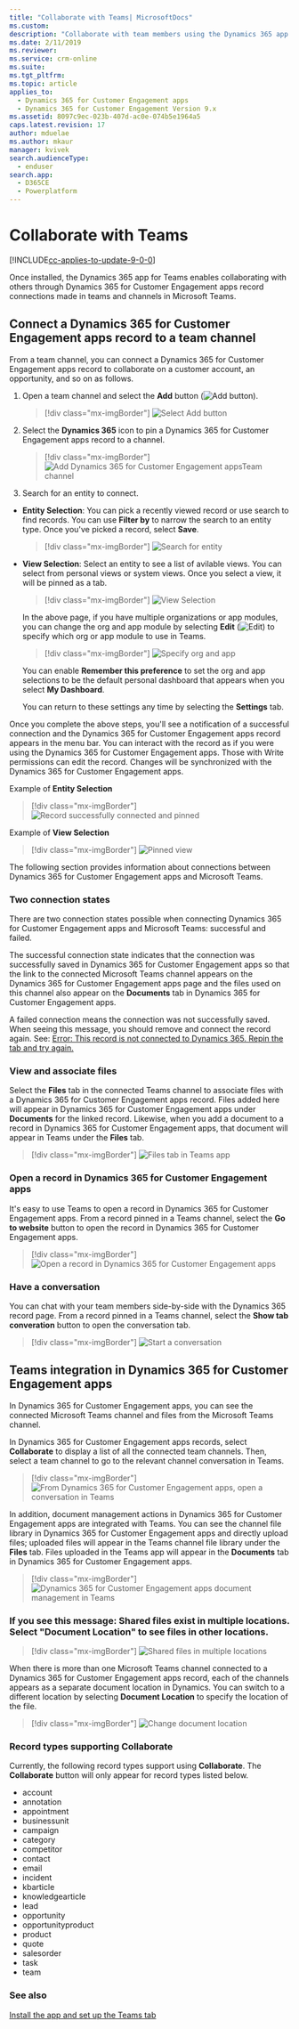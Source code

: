 ```yaml
---
title: "Collaborate with Teams| MicrosoftDocs"
ms.custom: 
description: "Collaborate with team members using the Dynamics 365 app for Teams."
ms.date: 2/11/2019
ms.reviewer: 
ms.service: crm-online
ms.suite: 
ms.tgt_pltfrm: 
ms.topic: article
applies_to: 
  - Dynamics 365 for Customer Engagement apps
  - Dynamics 365 for Customer Engagement Version 9.x
ms.assetid: 8097c9ec-023b-407d-ac0e-074b5e1964a5
caps.latest.revision: 17
author: mduelae
ms.author: mkaur
manager: kvivek
search.audienceType: 
  - enduser
search.app: 
  - D365CE
  - Powerplatform
---
```

# Collaborate with Teams 

[!INCLUDE[cc-applies-to-update-9-0-0](../includes/cc_applies_to_update_9_0_0.md)]

Once installed, the Dynamics 365 app for Teams enables collaborating with others through Dynamics 365 for Customer Engagement apps record connections made in teams and channels in Microsoft Teams.

## Connect a Dynamics 365 for Customer Engagement apps record to a team channel

From a team channel, you can connect a Dynamics 365 for Customer Engagement apps record to collaborate on a customer account, an opportunity, and so on as follows.

1. Open a team channel and select the **Add** button (![Add button](media/plus-2.png "Add button")).

   > [!div class="mx-imgBorder"]
   > ![Select Add button](media/teams-add-tab.png "Select Add button")

2. Select the **Dynamics 365** icon to pin a Dynamics 365 for Customer Engagement apps record to a channel.

   > [!div class="mx-imgBorder"]
   > ![Add Dynamics 365 for Customer Engagement appsTeam channel](media/teams-add-channel.png "Add Dynamics 365 for Customer Engagement appsTeam channel")

3. Search for an entity to connect. 

 - **Entity Selection**: You can pick a recently viewed record or use search to find records. You can use **Filter by** to narrow the search to an entity type. Once you've picked a record, select **Save**.

   > [!div class="mx-imgBorder"] 
   > ![Search for entity](media/teams-add-channel-pin-record2.png "Search for entity")
   
 - **View Selection**: Select an entity to see a list of avilable views. You can select from personal views or system views. Once you select a view, it will be pinned as a tab.
  
   > [!div class="mx-imgBorder"] 
   > ![View Selection](media/teams-add-channel-pin-record3.png "View Selection")
  

   In the above page, if you have multiple organizations or app modules, you can change the org and app module by selecting **Edit** (![Edit](media/edit-icon.png "Edit")) to specify which org or app module to use in Teams.
 
   > [!div class="mx-imgBorder"] 
   > ![Specify org and app](media/teams-change-org-app.png "Specify org and app")

   You can enable **Remember this preference** to set the org and app selections to be the default personal dashboard that appears when you select **My Dashboard**.

   You can return to these settings any time by selecting the **Settings** tab.

Once you complete the above steps, you'll see a notification of a successful connection and the Dynamics 365 for Customer Engagement apps record appears in the menu bar. You can interact with the record as if you were using the Dynamics 365 for Customer Engagement apps. Those with Write permissions can edit the record. Changes will be synchronized with the Dynamics 365 for Customer Engagement apps.

Example of **Entity Selection**
> [!div class="mx-imgBorder"] 
> ![Record successfully connected and pinned](media/teams-pinned-record.png "Record successfully connected and pinned")


Example of **View Selection**
> [!div class="mx-imgBorder"] 
> ![Pinned view](media/teams-pinned-view.png "Pinned view")

The following section provides information about connections between Dynamics 365 for Customer Engagement apps and Microsoft Teams.

### Two connection states

There are two connection states possible when connecting Dynamics 365 for Customer Engagement apps and Microsoft Teams: successful and failed. 

The successful connection state indicates that the connection was successfully saved in Dynamics 365 for Customer Engagement apps so that the link to the connected Microsoft Teams channel appears on the Dynamics 365 for Customer Engagement apps page and the files used on this channel also appear on the **Documents** tab in Dynamics 365 for Customer Engagement apps. 

A failed connection means the connection was not successfully saved. When seeing this message, you should remove and connect the record again. See: [Error: This record is not connected to Dynamics 365. Repin the tab and try again.](teams-troubleshoot.md#error-this-record-is-not-connected-to-dynamics-365-repin-the-tab-and-try-again)

### View and associate files 

Select the  **Files** tab in the connected Teams channel to associate files with a Dynamics 365 for Customer Engagement apps record. Files added here will appear in Dynamics 365 for Customer Engagement apps under **Documents** for the linked record. Likewise, when you add a document to a record in Dynamics 365 for Customer Engagement apps, that document will appear in Teams under the **Files** tab.

> [!div class="mx-imgBorder"] 
> ![Files tab in Teams app](media/teams-files-tab.png "Files tab in Teams app")

### Open a record in Dynamics 365 for Customer Engagement apps

It's easy to use Teams to open a record in Dynamics 365 for Customer Engagement apps. From a record pinned in a Teams channel, select the **Go to website** button to open the record in Dynamics 365 for Customer Engagement apps.

> [!div class="mx-imgBorder"] 
> ![Open a record in Dynamics 365 for Customer Engagement apps](media/teams-open-record-d365.png "Open a record in Dynamics 365 for Customer Engagement apps")

### Have a conversation
You can chat with your team members side-by-side with the Dynamics 365 record page. From a record pinned in a Teams channel, select the **Show tab converation** button to open the conversation tab.

> [!div class="mx-imgBorder"] 
> ![Start a conversation](media/teams-start-conversation.png "Start a conversation")

## Teams integration in Dynamics 365 for Customer Engagement apps

In Dynamics 365 for Customer Engagement apps, you can see the connected Microsoft Teams channel and files from the Microsoft Teams channel.

In Dynamics 365 for Customer Engagement apps records, select **Collaborate** to display a list of all the connected team channels. Then, select a team channel to go to the relevant channel conversation in Teams.

> [!div class="mx-imgBorder"] 
> ![From Dynamics 365 for Customer Engagement apps, open a conversation in Teams](media/teams-select-collaborate.png "From Dynamics 365 for Customer Engagement apps, open a conversation in Teams")

In addition, document management actions in Dynamics 365 for Customer Engagement apps are integrated with Teams. You can see the channel file library in Dynamics 365 for Customer Engagement apps and directly upload files; uploaded files will appear in the Teams channel file library under the **Files** tab. Files uploaded in the Teams app will appear in the **Documents** tab in Dynamics 365 for Customer Engagement apps.

> [!div class="mx-imgBorder"] 
> ![Dynamics 365 for Customer Engagement apps document management in Teams](media/teams-documents-d365.png "Dynamics 365 for Customer Engagement apps document management in Teams")

### If you see this message: Shared files exist in multiple locations. Select "Document Location" to see files in other locations.

> [!div class="mx-imgBorder"] 
> ![Shared files in multiple locations](media/teams-error-multiple-locations.png "Shared files in multiple locations")

When there is more than one Microsoft Teams channel connected to a Dynamics 365 for Customer Engagement apps record, each of the channels appears as a separate document location in Dynamics. You can switch to a different location by selecting **Document Location** to specify the location of the file.

> [!div class="mx-imgBorder"] 
> ![Change document location](media/teams-change-document-location.png "Change document location")

### Record types supporting Collaborate    

Currently, the following record types support using **Collaborate**. The **Collaborate** button will only appear for record types listed below.

- account
- annotation
- appointment
- businessunit
- campaign
- category
- competitor
- contact
- email
- incident
- kbarticle
- knowledgearticle
- lead
- opportunity
- opportunityproduct
- product
- quote
- salesorder
- task
- team

### See also  
 [Install the app and set up the Teams tab](teams-install-app.md#install-the-app-and-set-up-the-teams-tab)

